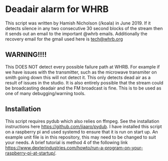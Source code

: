 # Deadair alarm for WHRB
This script was written by Hamish Nicholson (/koala) in June 2019.
If it detects silence in any two consecutive 30 second blocks of the stream
then it sends out an email to the important @whrb emails.
Additionally the recovery email for the gmail used here is tech@whrb.org

##						WARNING!!!!
This DOES NOT detect every possible failure path at WHRB. For example
if we have issues with the transmitter, such as the microwave transmiter
on smith going down this will not detect it. This only detects dead air as
a result of issues in the studio. It is also entirely possible that the 
stream could be broadcasting deadair and the FM broadcast is fine. 
This is to be used as one of many debugging/warning tools.

## Installation 
This script requires pydub which also relies on ffmpeg.
See the installation instructions here https://github.com/jiaaro/pydub.
I have installed this script on a raspberry pi and used systemd to ensure that
it is run on start up. An example unit file is in this repository, this may need
to be changed to suit your needs. A brief tutorial is method 4 of the following link
https://www.dexterindustries.com/howto/run-a-program-on-your-raspberry-pi-at-startup/. 

